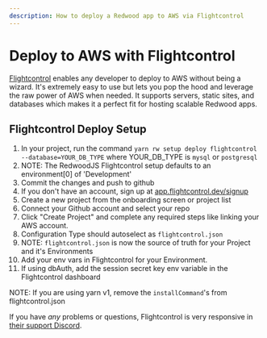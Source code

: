 ```yaml
---
description: How to deploy a Redwood app to AWS via Flightcontrol
---
```


# Deploy to AWS with Flightcontrol

[Flightcontrol](https://www.flightcontrol.dev?ref=redwood) enables any developer to deploy to AWS without being a wizard. It's extremely easy to use but lets you pop the hood and leverage the raw power of AWS when needed. It supports servers, static sites, and databases which makes it a perfect fit for hosting scalable Redwood apps.

## Flightcontrol Deploy Setup

1. In your project, run the command `yarn rw setup deploy flightcontrol --database=YOUR_DB_TYPE` where YOUR_DB_TYPE is `mysql` or `postgresql`
2. NOTE: The RedwoodJS Flightcontrol setup defaults to an environment[0] of 'Development'
3. Commit the changes and push to github
4. If you don't have an account, sign up at [app.flightcontrol.dev/signup](https://app.flightcontrol.dev/signup?ref=redwood)
5. Create a new project from the onboarding screen or project list
  1. Connect your Github account and select your repo
  2. Click "Create Project" and complete any required steps like linking your AWS account.
  3. Configuration Type should autoselect as `flightcontrol.json`
  4. NOTE: `flightcontrol.json` is now the source of truth for your Project and it's Environments 
6. Add your env vars in Flightcontrol for your Environment.
7. If using dbAuth, add the session secret key env variable in the Flightcontrol dashboard

NOTE: If you are using yarn v1, remove the `installCommand`'s from flightcontrol.json

If you have *any* problems or questions, Flightcontrol is very responsive in [their support Discord](https://discord.gg/yY8rSPrD6q).

